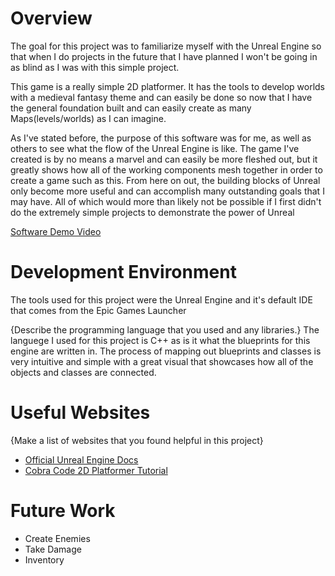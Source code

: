 # Overview

The goal for this project was to familiarize myself with the Unreal Engine so that when I do projects in the future that I have planned I won't be going in as blind as I was with this simple project.  

This game is a really simple 2D platformer. It has the tools to develop worlds with a medieval fantasy theme and can easily be done so now that I have the general foundation built and can easily create as many Maps(levels/worlds) as I can imagine.  
  
As I've stated before, the purpose of this software was for me, as well as others to see what the flow of the Unreal Engine is like. The game I've created is by no means a marvel and can easily be more fleshed out, but it greatly shows how all of the working components mesh together in order to create a game such as this. From here on out, the building blocks of Unreal only become more useful and can accomplish many outstanding goals that I may have. All of which would more than likely not be possible if I first didn't do the extremely simple projects to demonstrate the power of Unreal  
 
[Software Demo Video](https://youtu.be/BaerqUCMI2k)

# Development Environment

The tools used for this project were the Unreal Engine and it's default IDE that comes from the Epic Games Launcher  

{Describe the programming language that you used and any libraries.}
The languege I used for this project is C++ as is it what the blueprints for this engine are written in. The process of mapping out blueprints and classes is very intuitive and simple with a great visual that showcases how all of the objects and classes are connected.  

# Useful Websites

{Make a list of websites that you found helpful in this project}
* [Official Unreal Engine Docs](https://docs.unrealengine.com/4.26/en-US/Resources/SampleGames/)
* [Cobra Code 2D Platformer Tutorial](https://www.youtube.com/watch?v=g31NTpq9p-o&t=906s)

# Future Work

* Create Enemies
* Take Damage
* Inventory
